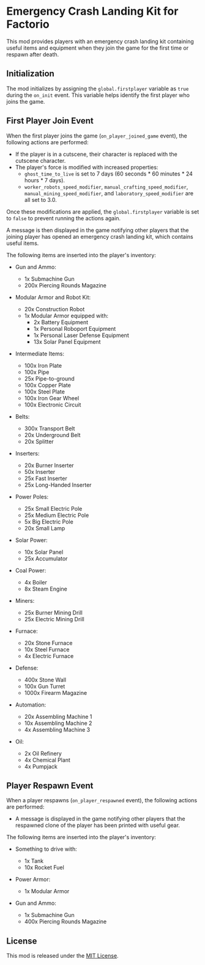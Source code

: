 # Emergency Crash Landing Kit for Factorio

This mod provides players with an emergency crash landing kit containing useful items and equipment when they join the game for the first time or respawn after death.

## Initialization

The mod initializes by assigning the `global.firstplayer` variable as `true` during the `on_init` event. This variable helps identify the first player who joins the game.

## First Player Join Event

When the first player joins the game (`on_player_joined_game` event), the following actions are performed:

- If the player is in a cutscene, their character is replaced with the cutscene character.
- The player's force is modified with increased properties:
    - `ghost_time_to_live` is set to 7 days (60 seconds * 60 minutes * 24 hours * 7 days).
    - `worker_robots_speed_modifier`, `manual_crafting_speed_modifier`, `manual_mining_speed_modifier`, and `laboratory_speed_modifier` are all set to 3.0.

Once these modifications are applied, the `global.firstplayer` variable is set to `false` to prevent running the actions again.

A message is then displayed in the game notifying other players that the joining player has opened an emergency crash landing kit, which contains useful items.

The following items are inserted into the player's inventory:

- Gun and Ammo:
    - 1x Submachine Gun
    - 200x Piercing Rounds Magazine

- Modular Armor and Robot Kit:
    - 20x Construction Robot
    - 1x Modular Armor equipped with:
        - 2x Battery Equipment
        - 1x Personal Roboport Equipment
        - 1x Personal Laser Defense Equipment
        - 13x Solar Panel Equipment

- Intermediate Items:
    - 100x Iron Plate
    - 100x Pipe
    - 25x Pipe-to-ground
    - 100x Copper Plate
    - 100x Steel Plate
    - 100x Iron Gear Wheel
    - 100x Electronic Circuit

- Belts:
    - 300x Transport Belt
    - 20x Underground Belt
    - 20x Splitter

- Inserters:
    - 20x Burner Inserter
    - 50x Inserter
    - 25x Fast Inserter
    - 25x Long-Handed Inserter

- Power Poles:
    - 25x Small Electric Pole
    - 25x Medium Electric Pole
    - 5x Big Electric Pole
    - 20x Small Lamp

- Solar Power:
    - 10x Solar Panel
    - 25x Accumulator

- Coal Power:
    - 4x Boiler
    - 8x Steam Engine

- Miners:
    - 25x Burner Mining Drill
    - 25x Electric Mining Drill

- Furnace:
    - 20x Stone Furnace
    - 10x Steel Furnace
    - 4x Electric Furnace

- Defense:
    - 400x Stone Wall
    - 100x Gun Turret
    - 1000x Firearm Magazine

- Automation:
    - 20x Assembling Machine 1
    - 10x Assembling Machine 2
    - 4x Assembling Machine 3

- Oil:
    - 2x Oil Refinery
    - 4x Chemical Plant
    - 4x Pumpjack

## Player Respawn Event

When a player respawns (`on_player_respawned` event), the following actions are performed:

- A message is displayed in the game notifying other players that the respawned clone of the player has been printed with useful gear.

The following items are inserted into the player's inventory:

- Something to drive with:
    - 1x Tank
    - 10x Rocket Fuel

- Power Armor:
    - 1x Modular Armor

- Gun and Ammo:
    - 1x Submachine Gun
    - 400x Piercing Rounds Magazine

## License

This mod is released under the [MIT License](https://opensource.org/licenses/MIT).
